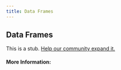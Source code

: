 ```yaml
---
title: Data Frames
---
```


## Data Frames

This is a stub. [Help our community expand it.](https://github.com/freeCodeCamp/guide-articles/tree/master/articles/Networks/Data-Frames/index.md)

<!-- The article goes here, in GitHub-flavored Markdown. Feel free to add YouTube videos, images, and CodePen/JSBin embeds  -->

#### More Information:
<!-- Please add any articles you think might be helpful to read before writing the article -->


